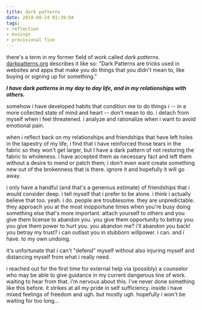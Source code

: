 ```yaml
---
title: dark patterns
date: 2019-09-24 01:39:04
tags: 
- reflection
- musings
- provisional five
---
```

there's a term in my former field of work called _dark patterns_. [darkpatterns.org](https://www.darkpatterns.org) describes it like so: "Dark Patterns are tricks used in websites and apps that make you do things that you didn't mean to, like buying or signing up for something." 

**_I have dark patterns in my day to day life, and in my relationships with others._**

somehow i have developed habits that condition me to do things i -- in a more collected state of mind and heart -- don't mean to do. i detach from myself when i feel threatened. i analyze and rationalize when i want to avoid emotional pain. 

when i reflect back on my relationships and friendships that have left holes in the tapestry of my life, i find that i have reinforced those tears in the fabric so they won't get larger, but I have a dark pattern of not restoring the fabric to wholeness. i have accepted them as necessary fact and left them without a desire to mend or patch them; i don't even want create something new out of the brokenness that is there. ignore it and hopefully it will go away.

i only have a handful (and that's a generous estimate) of friendships that i would consider deep. i tell myself that i prefer to be alone. i think i actually believe that too. yeah. i do. people are troublesome. they are unpredictable. they approach you at the most inopportune times when you're busy doing something else that's more important. attach yourself to others and you give them license to abandon you. you give them opportunity to betray you. you give them power to hurt you. you abandon me? i'll abandon you back! you betray my trust? i can outlast you in stubborn willpower. i can. and i have. to my own undoing.

it's unfortunate that i can't "defend" myself without also injuring myself and distancing myself from what i really need.

i reached out for the first time for external help via (possibly) a counselor who may be able to give guidance in my current dangerous line of work. waiting to hear from that. i'm nervous about this. i've never done something like this before. it strikes at all my pride in self sufficiency. inside i have mixed feelings of freedom and ugh. but mostly ugh. hopefully i won't be waiting for too long...